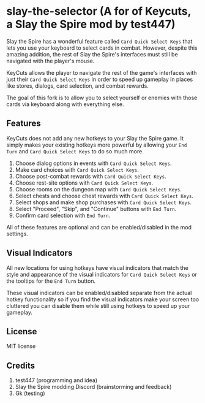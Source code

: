 # slay-the-selector (A for of Keycuts, a Slay the Spire mod by test447)

Slay the Spire has a wonderful feature called `Card Quick Select Keys` that lets you use your keyboard to select cards in combat. However, despite this amazing addition, the rest of Slay the Spire's interfaces must still be navigated with the player's mouse.

KeyCuts allows the player to navigate the rest of the game's interfaces with just their `Card Quick Select Keys` in order to speed up gameplay in places like stores, dialogs, card selection, and combat rewards.

The goal of this fork is to allow you to select yourself or enemies with those cards via keyboard along with everything else. 

## Features

KeyCuts does not add any new hotkeys to your Slay the Spire game. It simply makes your existing hotkeys more powerful by allowing your `End Turn` and `Card Quick Select Keys` to do so much more.

1. Choose dialog options in events with `Card Quick Select Keys`.
2. Make card choices with `Card Quick Select Keys`.
3. Choose post-combat rewards with `Card Quick Select Keys`.
4. Choose rest-site options with `Card Quick Select Keys`.
5. Choose rooms on the dungeon map with `Card Quick Select Keys`.
6. Select chests and choose chest rewards with `Card Quick Select Keys`.
7. Select shops and make shop purchases with `Card Quick Select Keys`.
8. Select "Proceed", "Skip", and "Continue" buttons with `End Turn`.
9. Confirm card selection with `End Turn`.

All of these features are optional and can be enabled/disabled in the mod settings.

## Visual Indicators

All new locations for using hotkeys have visual indicators that match the style and appearance of the visual indicators for `Card Quick Select Keys` or the tooltips for the `End Turn` button.

These visual indicators can be enabled/disabled separate from the actual hotkey functionality so if you find the visual indicators make your screen too cluttered you can disable them while still using hotkeys to speed up your gameplay.

## License

MIT license

## Credits

1. test447 (programming and idea)
2. Slay the Spire modding Discord (brainstorming and feedback)
3. Gk (testing)